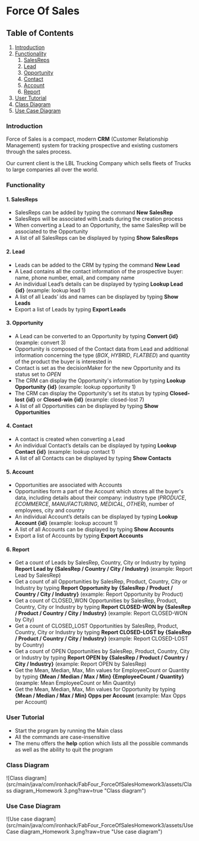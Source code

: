 # Force Of Sales

## Table of Contents

1. [Introduction](#Introduction)
2. [Functionality](#Functionality)
    1. [SalesReps](#SalesReps)
    2. [Lead](#Lead)
    3. [Opportunity](#Opportunity)
    4. [Contact](#Contact)
    5. [Account](#Account)
    6. [Report](#Report)
3. [User Tutorial](#User-Tutorial)
4. [Class Diagram](#Class-Diagram)
5. [Use Case Diagram](#Use-Case-Diagram)
### Introduction

Force of Sales is a compact, modern **CRM** (Customer Relationship Management) system for tracking prospective and existing customers through the sales process.

Our current client is the LBL Trucking Company which sells fleets of Trucks to large companies all over the world.

### Functionality
#### 1. SalesReps
- SalesReps can be added by typing the command **New SalesRep**
- SalesReps will be associated with Leads during the creation process
- When converting a Lead to an Opportunity, the same SalesRep will be associated to the Opportunity
- A list of all SalesReps can be displayed by typing **Show SalesReps**
#### 2. Lead
- Leads can be added to the CRM by typing the command **New Lead**
- A Lead contains all the contact information of the prospective buyer:
  name, phone number, email, and company name
- An individual Lead’s details can be displayed by typing **Lookup Lead {id}** (example: lookup lead 1)
- A list of all Leads’ ids and names can be displayed by typing **Show Leads**
- Export a list of Leads by typing **Export Leads**
#### 3. Opportunity
- A Lead can be converted to an Opportunity by typing **Convert {id}** (example: convert 3)
- Opportunity is composed of the Contact data from Lead and additional information concerning the type (*BOX*, *HYBRID*, *FLATBED*)
  and quantity of the product the buyer is interested in
- Contact is set as the decisionMaker for the new Opportunity and its status set to *OPEN*
- The CRM can display the Opportunity's information by typing **Lookup Opportunity {id}** (example: lookup opportunity 1) 
- The CRM can display the Opportunity's set its status by typing **Closed-lost {id}** or **Closed-win {id}** (example: closed-lost 7)
- A list of all Opportunities can be displayed by typing **Show Opportunities**
#### 4. Contact
- A contact is created when converting a Lead
- An individual Contact’s details can be displayed by typing **Lookup Contact {id}** (example: lookup contact 1)
- A list of all Contacts can be displayed by typing **Show Contacts**
#### 5. Account
- Opportunities are associated with Accounts
- Opportunities form a part of the Account which stores all the buyer's data, including details about their
  company: industry type (*PRODUCE*, *ECOMMERCE*, *MANUFACTURING*, *MEDICAL*, *OTHER*), number of employees,
  city and country
- An individual Account’s details can be displayed by typing **Lookup Account {id}** (example: lookup account 1)
- A list of all Accounts can be displayed by typing **Show Accounts**
- Export a list of Accounts by typing **Export Accounts**
#### 6. Report
- Get a count of Leads by SalesRep, Country, City or Industry by typing **Report Lead by {SalesRep / Country / City / Industry}** (example: Report Lead by SalesRep)
- Get a count of all Opportunities by SalesRep, Product, Country, City or Industry by typing **Report Opportunity by {SalesRep / Product / Country / City / Industry}** (example: Report Opportunity by Product)
- Get a count of CLOSED_WON Opportunities by SalesRep, Product, Country, City or Industry by typing **Report CLOSED-WON by {SalesRep / Product / Country / City / Industry}** (example: Report CLOSED-WON by City)
- Get a count of CLOSED_LOST Opportunities by SalesRep, Product, Country, City or Industry by typing **Report CLOSED-LOST by {SalesRep / Product / Country / City / Industry}** (example: Report CLOSED-LOST by Country)
- Get a count of OPEN Opportunities by SalesRep, Product, Country, City or Industry by typing **Report OPEN by {SalesRep / Product / Country / City / Industry}** (example: Report OPEN by SalesRep)
- Get the Mean, Median, Max, Min values for EmployeeCount or Quantity by typing **{Mean / Median / Max / Min} {EmployeeCount / Quantity}** (example: Mean EmployeeCount or Min Quantity)
- Get the Mean, Median, Max, Min values for Opportunity by typing **{Mean / Median / Max / Min} Opps per Account** (example: Max Opps per Account)
### User Tutorial
- Start the program by running the Main class
- All the commands are case-insensitive
- The menu offers the **help** option which lists all the possible commands as well as the ability to quit
  the program

### Class Diagram
![Class diagram](src/main/java/com/ironhack/FabFour_ForceOfSalesHomework3/assets/Class diagram_Homework 3.png?raw=true "Class diagram")

### Use Case Diagram
![Use case diagram](src/main/java/com/ironhack/FabFour_ForceOfSalesHomework3/assets/Use Case diagram_Homework 3.png?raw=true "Use case diagram")





